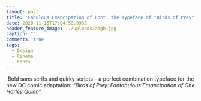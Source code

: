 ```yaml
---
layout: post
title: 'Fabulous Emancipation of Font: the Typeface of "Birds of Prey"'
date: 2020-11-15T17:04:58.993Z
header_feature_image: ../uploads/adgh.jpg
caption: ""
comments: true
tags:
  - Design
  - Cinema
  - Fonts
---
```

 Bold sans serifs and quirky scripts – a perfect combination typeface for the new DC comic adaptation: *“Birds of Prey: Fantabulous Emancipation of One Harley Quinn”.*